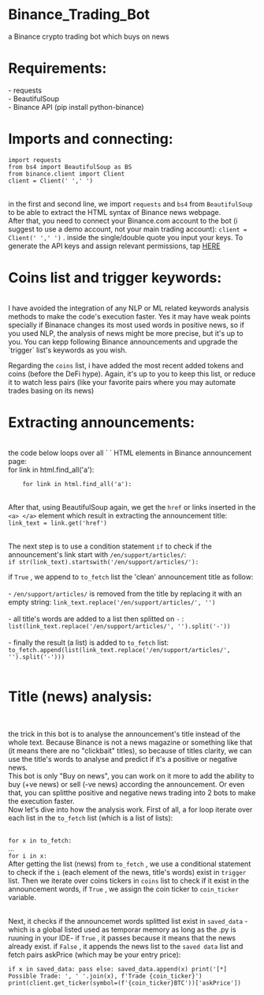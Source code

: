 # Binance_Trading_Bot
a Binance crypto trading bot which buys on news
<p><h1>Requirements:</h1><p>
  - requests <br>
  - BeautifulSoup <br>
  - Binance API  (pip install python-binance)  <br>
  
  
  
<p><h1>Imports and connecting:</h1><p>
  
`import requests` <br>
`from bs4 import BeautifulSoup as BS` <br>
`from binance.client import Client` <br>
`client = Client(' ',' ') ` <br>
<br>

in the first and second line, we import `requests` and `bs4` from `BeautifulSoup` to be able to extract the HTML syntax of Binance news webpage. <br>
After that, you need to connect your Binance.com account to the bot (i suggest to use a demo account, not your main trading account): `client = Client(' ',' ')` . inside the single/double quote you input your keys. To generate the API keys and assign relevant permissions, tap <a href='https://www.binance.com/en/support/articles/360002502072'> HERE</a><br>

<p><h1>Coins list and trigger keywords:</h1></p> <br>
I have avoided the integration of any NLP or ML related keywords analysis methods to make the code's execution faster. Yes it may have weak points specially if Binanace changes its most used words in positive news, so if you used NLP, the analysis of news might be more precise, but it's up to you. You can kepp following Binance announcements and upgrade the  `trigger` list's keywords as you wish. <br>

Regarding the `coins` list, i have added the most recent added tokens and coins (before the DeFi hype). Again, it's up to you to keep this list, or reduce it to watch less pairs (like your favorite pairs where you may automate trades basing on its news) <br>

<p><h1>Extracting announcements:</h1></p><br>
the code below loops over all `<a> </a>`  HTML elements in Binance announcement page: <br>
for link in html.find_all('a'):<br>

        for link in html.find_all('a'):

<br>After that, using BeautifulSoup again, we get the `href` or links inserted in the `<a> </a>` element which result in extracting the announcement title: <br>
      `link_text = link.get('href')`
      
<br>The next step is to use a condition statement `if` to check if the announcement's link start with `/en/support/articles/`: <br>
      `if str(link_text).startswith('/en/support/articles/'):`
      
   if `True` , we append to `to_fetch` list the 'clean' announcement title as follow: <br> <br>
              - `/en/support/articles/` is removed from the title by replacing it with an empty string: `link_text.replace('/en/support/articles/', '')` <br><br>
              - all title's words are added to a list then splitted on `-` : `list(link_text.replace('/en/support/articles/', '').split('-'))` <br><br>
              - finally the result (a list) is added to `to_fetch` list: `to_fetch.append(list(link_text.replace('/en/support/articles/', '').split('-')))` <br><br>
              
              
<p><h1>Title (news) analysis:</h1><p><br>
  
the trick in this bot is to analyse the announcement's title instead of the whole text. Because Binance is not a news magazine or something like that (it means there are no "clickbait" titles), so because of titles clarity, we can use the title's words to analyse and predict if it's a positive or negative news.<br>This bot is only "Buy on news", you can work on it more to add the ability to buy (+ve news) or sell (-ve news) according the announcement. Or even that, you can splitthe positive and negative news trading into 2 bots to make the execution faster.<br>
Now let's dive into how the analysis work. First of all, a for loop iterate over each list in the `to_fetch` list (which is a list of lists): <br><br>
            
  `for x in to_fetch:` 
   <br>     ...
   <br> `for i in x:`
   <br> After getting the list (news) from `to_fetch` , we use a conditional statement to check if the `i` (each element of the news, title's words) exist in `trigger` list. Then we iterate over coins tickers in `coins` list to check if it exist in the announcement words, if `True` , we assign the coin ticker to `coin_ticker` variable. <br><br>
   
   Next, it checks if the announcemet words splitted list exist in `saved_data` -which is a global listed used as temporar memory as long as the .py is ruuning in your IDE- if `True` , it passes because it means that the news already exist. if `False` , it appends the news list to the `saved data` list and fetch pairs askPrice (which may be your entry price):
   
   `if x in saved_data:
                    pass
                else:
                    saved_data.append(x)
                    print('[*] Possible Trade: ', ' '.join(x), f'Trade {coin_ticker}')
                    print(client.get_ticker(symbol=(f'{coin_ticker}BTC'))['askPrice'])`
